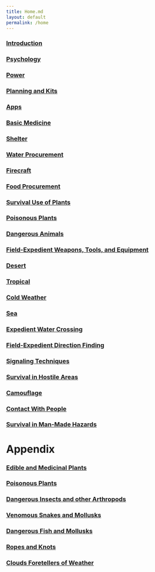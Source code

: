 ```yaml
---
title: Home.md
layout: default
permalink: /home
---
```

### [Introduction](Introduction)

### [Psychology](02)

### [Power](Power)

### [Planning and Kits](Kits)

### [Apps](Apps)

### [Basic Medicine](04)

### [Shelter](05)

### [Water Procurement](06)

### [Firecraft](07)

### [Food Procurement](08)

### [Survival Use of Plants](09)

### [Poisonous Plants](10)

### [Dangerous Animals](11)

### [Field-Expedient Weapons, Tools, and Equipment](12)

### [Desert](13)

### [Tropical](14)

### [Cold Weather](15)

### [Sea](16)

### [Expedient Water Crossing](17)

### [Field-Expedient Direction Finding](18)

### [Signaling Techniques](19)

### [Survival in Hostile Areas](20)

### [Camouflage](21)

### [Contact With People](22)

### [Survival in Man-Made Hazards](23)

Appendix
========

### [Edible and Medicinal Plants](b)

### [Poisonous Plants](c)

### [Dangerous Insects and other Arthropods](d)

### [Venomous Snakes and Mollusks](e)

### [Dangerous Fish and Mollusks](f)

### [Ropes and Knots](g)

### [Clouds Foretellers of Weather](h)
